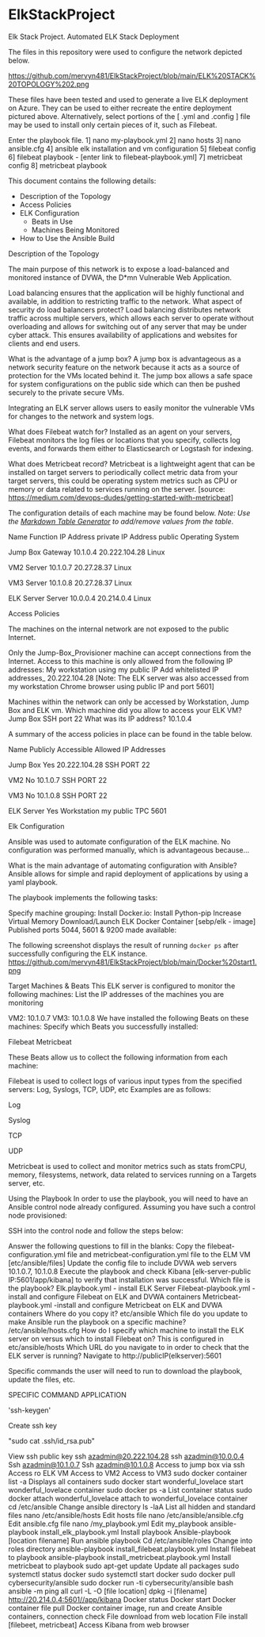 # ElkStackProject
Elk Stack Project.
 Automated ELK Stack Deployment

The files in this repository were used to configure the network depicted below.

https://github.com/mervyn481/ElkStackProject/blob/main/ELK%20STACK%20TOPOLOGY%202.png



These files have been tested and used to generate a live ELK deployment on Azure. They can be used to either recreate the entire deployment pictured above. Alternatively, select portions of the [ .yml and .config ] file may be used to install only certain pieces of it, such as Filebeat.

  Enter the playbook file.
1] nano my-playbook.yml 
2] nano hosts
3] nano ansible.cfg
4] ansible elk installation and vm configuration
5] filebeat config
6] filebeat playbook - [enter link to filebeat-playbook.yml]
7] metricbeat config
8] metricbeat playbook

This document contains the following details:
- Description of the Topology
- Access Policies
- ELK Configuration
  - Beats in Use
  - Machines Being Monitored
- How to Use the Ansible Build


Description of the Topology

The main purpose of this network is to expose a load-balanced and monitored instance of DVWA, the D*mn Vulnerable Web Application.

Load balancing ensures that the application will be highly functional and available, in addition to restricting traffic to the network.
What aspect of security do load balancers protect?
 Load balancing distributes network traffic across multiple servers, which allows each server to operate without overloading and allows for switching out of any server that may be under cyber attack. This ensures availability of applications and websites for clients and end users.



What is the advantage of a jump box? 
A jump box is advantageous as a network security feature on the network because it acts as a source of protection for the VMs located behind it. The jump box allows a safe space for system configurations on the public side which can then be pushed securely  to the private secure VMs.

Integrating an ELK server allows users to easily monitor the vulnerable VMs for changes to the network and system logs.

What does Filebeat watch for?
Installed as an agent on your servers, Filebeat monitors the log files or locations that you specify, collects log events, and forwards them either to Elasticsearch or Logstash for indexing.

What does Metricbeat record?
Metricbeat is a lightweight agent that can be installed on target servers to periodically collect metric data from your target servers, this could be operating system metrics such as CPU or memory or data related to services running on the server.
 [source: https://medium.com/devops-dudes/getting-started-with-metricbeat]

The configuration details of each machine may be found below.
_Note: Use the [Markdown Table Generator](http://www.tablesgenerator.com/markdown_tables) to add/remove values from the table_.



Name
Function
IP Address private
IP Address public
Operating System


Jump Box
Gateway
10.1.0.4
20.222.104.28
Linux


VM2
Server
10.1.0.7
20.27.28.37
Linux


VM3
Server
10.1.0.8
20.27.28.37
Linux


ELK Server
Server
10.0.0.4
20.214.0.4
Linux





 Access Policies

The machines on the internal network are not exposed to the public Internet. 

Only the Jump-Box_Provisioner machine can accept connections from the Internet. Access to this machine is only allowed from the following IP addresses: 
My workstation using my public IP
 Add whitelisted IP addresses_ 20.222.104.28
[Note: The ELK server was also accessed from my workstation Chrome browser using public IP and port 5601]

Machines within the network can only be accessed by Workstation, Jump Box and ELK vm.
Which machine did you allow to access your ELK VM? Jump Box SSH port 22
What was its IP address? 10.1.0.4

A summary of the access policies in place can be found in the table below.


Name
Publicly Accessible
Allowed IP Addresses






Jump Box
Yes
20.222.104.28 SSH PORT 22






VM2
No
10.1.0.7 SSH PORT 22






VM3
No
10.1.0.8 SSH PORT 22






ELK Server
Yes
Workstation my public TPC 5601





















Elk Configuration

Ansible was used to automate configuration of the ELK machine. No configuration was performed manually, which is advantageous because…

What is the main advantage of automating configuration with Ansible?
Ansible allows for simple and rapid deployment of applications by using a yaml playbook.

The playbook implements the following tasks: 

Specify machine grouping:
Install Docker.io:
Install Python-pip
Increase Virtual Memory
Download/Launch ELK Docker Container [sebp/elk - image]
Published ports 5044, 5601 & 9200 made available:











The following screenshot displays the result of running `docker ps` after successfully configuring the ELK instance.
https://github.com/mervyn481/ElkStackProject/blob/main/Docker%20start1.png







Target Machines & Beats
This ELK server is configured to monitor the following machines:
List the IP addresses of the machines you are monitoring

VM2: 10.1.0.7
VM3: 10.1.0.8
We have installed the following Beats on these machines:
Specify which Beats you successfully installed:

Filebeat
Metricbeat 

These Beats allow us to collect the following information from each machine:

Filebeat is used to collect logs of various input types from the specified servers: Log, Syslogs, TCP, UDP,  etc
Examples are as follows: 

Log


Syslog


TCP 




UDP
 
 

Metricbeat is used to collect and monitor metrics such as stats fromCPU, memory, filesystems, network, data related to services running on a Targets server, etc.

Using the Playbook
In order to use the playbook, you will need to have an Ansible control node already configured. Assuming you have such a control node provisioned: 

SSH into the control node and follow the steps below:

Answer the following questions to fill in the blanks:
Copy the filebeat-configuration.yml file and metricbeat-configuration.yml file to the ELM VM [etc/ansible/files]
Update the config file to include DVWA web servers 10.1.0.7, 10.1.0.8
Execute the playbook and check Kibana [elk-server-public IP:5601/app/kibana] to verify that installation was successful.
Which file is the playbook? 
Elk.playbook.yml - install ELK Server
Filebeat-playbook.yml -install and configure Filebeat on ELK and DVWA containers
Metricbeat-playbook.yml -install and configure Metricbeat on ELK and DVWA containers
 Where do you copy it? 
etc/ansible
 Which file do you update to make Ansible run the playbook on a specific machine? 
/etc/ansible/hosts.cfg
 How do I specify which machine to install the ELK server on versus which to install Filebeat on?
This is configured in etc/ansible/hosts 
Which URL do you navigate to in order to check that the ELK server is running?
Navigate to http://publicIP(elkserver):5601


Specific commands the user will need to run to download the playbook, update the files, etc.


SPECIFIC COMMAND
APPLICATION


'ssh-keygen'


Create ssh key 


"sudo cat .ssh/id_rsa.pub"


View ssh public key
ssh azadmin@20.222.104.28
ssh azadmin@10.0.0.4
Ssh azadmin@10.1.0.7
Ssh azadmin@10.1.0.8
Access to jump box via ssh
Access ro ELK VM
Access to VM2
Access to VM3
sudo docker container list -a
Displays all containers
sudo docker start wonderful_lovelace
 start wonderful_lovelace container
sudo docker ps -a
List container status
sudo docker attach wonderful_lovelace
attach to wonderful_lovelace container
cd /etc/ansible
Change ansible directory
ls -laA
List all hidden and standard files
nano /etc/ansible/hosts
Edit hosts file
nano /etc/ansible/ansible.cfg
Edit ansible.cfg file
nano /my_playbook.yml
Edit my_playbook
ansible-playbook install_elk_playbook.yml
Install playbook
Ansible-playbook [location filename]
Run ansible playbook
Cd /etc/ansible/roles
Change into roles directory
ansible-playbook install_filebeat.playbook.yml
 Install filebeat to playbook
ansible-playbook install_metricbeat.playbook.yml
 Install metricbeat to playbook
sudo apt-get update
Update all packages
sudo systemctl status docker
sudo systemctl start docker
sudo docker pull cybersecurity/ansible
sudo docker run -ti cybersecurity/ansible bash
ansible -m ping all
curl -L -O [file location]
dpkg -i [filename]
http://20.214.0.4:5601//app/kibana 
Docker status
Docker start
Docker container file pull
Docker container image, run and create
Ansible containers, connection check
File download from web location
File install [filebeet, metricbeat]
Access Kibana from web browser





